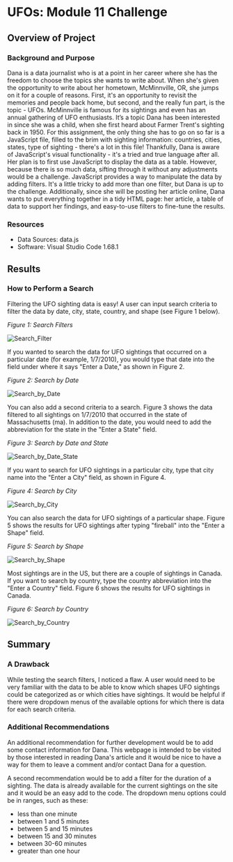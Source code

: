# UFOs: Module 11 Challenge

## Overview of Project

### Background and Purpose

Dana is a data journalist who is at a point in her career where she has the freedom to choose the topics she wants to write about. When she's given the opportunity to write about her hometown, McMinnville, OR, she jumps on it for a couple of reasons. First, it's an opportunity to revisit the memories and people back home, but second, and the really fun part, is the topic - UFOs. McMinnville is famous for its sightings and even has an annual gathering of UFO enthusiasts. It’s a topic Dana has been interested in since she was a child, when she first heard about Farmer Trent's sighting back in 1950. For this assignment, the only thing she has to go on so far is a JavaScript file, filled to the brim with sighting information: countries, cities, states, type of sighting - there's a lot in this file! Thankfully, Dana is aware of JavaScript's visual functionality - it's a tried and true language after all. Her plan is to first use JavaScript to display the data as a table. However, because there is so much data, sifting through it without any adjustments would be a challenge. JavaScript provides a way to manipulate the data by adding filters. It's a little tricky to add more than one filter, but Dana is up to the challenge. Additionally, since she will be posting her article online, Dana wants to put everything together in a tidy HTML page: her article, a table of data to support her findings, and easy-to-use filters to fine-tune the results.

### Resources

- Data Sources: data.js
- Software: Visual Studio Code 1.68.1

## Results

### How to Perform a Search

Filtering the UFO sighting data is easy! A user can input search criteria to filter the data by date, city, state, country, and shape (see Figure 1 below).

*Figure 1: Search Filters*

![Search_Filter](https://user-images.githubusercontent.com/106830513/190948828-b3f5e27d-48f8-4c55-a4a5-041215cb2fc5.png)

If you wanted to search the data for UFO sightings that occurred on a particular date (for example, 1/7/2010), you would type that date into the field under where it says "Enter a Date," as shown in Figure 2.

*Figure 2: Search by Date*

![Search_by_Date](https://user-images.githubusercontent.com/106830513/190948798-7e9220f0-e81e-42a4-bf03-ceeffbf466e2.png)

You can also add a second criteria to a search. Figure 3 shows the data filtered to all sightings on 1/7/2010 that occurred in the state of Massachusetts (ma). In addition to the date, you would need to add the abbreviation for the state in the "Enter a State" field.

*Figure 3: Search by Date and State*

![Search_by_Date_State](https://user-images.githubusercontent.com/106830513/190948811-d3b5f51a-a016-4552-9cef-009ca5fc8b3c.png)

If you want to search for UFO sightings in a particular city, type that city name into the "Enter a City" field, as shown in Figure 4.

*Figure 4: Search by City*

![Search_by_City](https://user-images.githubusercontent.com/106830513/190948761-326d6851-d59f-46fc-894e-53b4ba1e4cd4.png)

You can also search the data for UFO sightings of a particular shape. Figure 5 shows the results for UFO sightings after typing "fireball" into the "Enter a Shape" field.

*Figure 5: Search by Shape*

![Search_by_Shape](https://user-images.githubusercontent.com/106830513/190948819-8dbf52a8-0260-45c1-adc4-2e36d7eebf0d.png)

Most sightings are in the US, but there are a couple of sightings in Canada. If you want to search by country, type the country abbreviation into the "Enter a Country" field. Figure 6 shows the results for UFO sightings in Canada.

*Figure 6: Search by Country*

![Search_by_Country](https://user-images.githubusercontent.com/106830513/190948782-a01aa9a9-c383-4b0c-9b29-6ba279f20719.png)

## Summary

### A Drawback

While testing the search filters, I noticed a flaw. A user would need to be very familiar with the data to be able to know which shapes UFO sightings could be categorized as or which cities have sightings. It would be helpful if there were dropdown menus of the available options for which there is data for each search criteria.

### Additional Recommendations

An additional recommendation for further development would be to add some contact information for Dana. This webpage is intended to be visited by those interested in reading Dana's article and it would be nice to have a way for them to leave a comment and/or contact Dana for a question.

A second recommendation would be to add a filter for the duration of a sighting. The data is already available for the current sightings on the site and it would be an easy add to the code. The dropdown menu options could be in ranges, such as these:

+ less than one minute
+ between 1 and 5 minutes
+ between 5 and 15 minutes
+ between 15 and 30 minutes
+ between 30-60 minutes
+ greater than one hour
